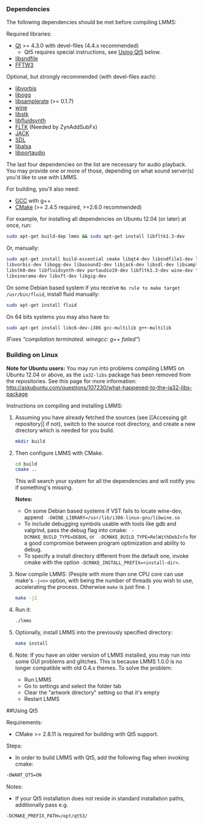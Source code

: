 ### Dependencies

The following dependencies should be met before compiling LMMS:

Required libraries:

* [Qt](http://qt-project.org/) >= 4.3.0 with devel-files (4.4.x recommended)
  * Qt5 requires special instructions, see [Using Qt5](#using-qt5) below.
* [libsndfile](http://www.mega-nerd.com/libsndfile/)
* [FFTW3](http://www.fftw.org/)

Optional, but strongly recommended (with devel-files each):
* [libvorbis](http://xiph.org/vorbis/)
* [libogg](http://xiph.org/ogg/)
* [libsamplerate](http://www.mega-nerd.com/SRC/) (>= 0.1.7)
* [wine](http://www.winehq.org/)
* [libstk](http://www.libstk.net/)
* [libfluidsynth](http://fluidsynth.sourceforge.net/)
* [FLTK](http://www.fltk.org/) (Needed by ZynAddSubFx)
* [JACK](http://jackaudio.org/)
* [SDL](http://www.libsdl.org/)
* [libalsa](http://www.alsa-project.org/)
* [libportaudio](http://www.portaudio.com/)

The last four dependencies on the list are necessary for audio playback. You may provide one or more of those, depending on what sound server(s) you'd like to use with LMMS.

For building, you'll also need:
* [GCC](http://gcc.gnu.org/) with g++
* [CMake](http://www.cmake.org/) (>= 2.4.5 required, >=2.6.0 recommended)

For example, for installing all dependencies on Ubuntu 12.04 (or later) at once, run:
```sh
sudo apt-get build-dep lmms && sudo apt-get install libfltk1.3-dev
```
Or, manually:
```sh
sudo apt-get install build-essential cmake libqt4-dev libsndfile1-dev libfftw3-dev \
libvorbis-dev libogg-dev libasound2-dev libjack-dev libsdl-dev libsamplerate0-dev \
libstk0-dev libfluidsynth-dev portaudio19-dev libfltk1.3-dev wine-dev \
libxinerama-dev libxft-dev libgig-dev
```

On some Debian based system if you receive `No rule to make target /usr/bin/fluid`, install fluid manually:
```sh
sudo apt-get install fluid
```

On 64 bits systems you may also have to:
```sh
sudo apt-get install libc6-dev-i386 gcc-multilib g++-multilib
```
 (Fixes *"compilation terminated.  winegcc: g++ failed"*)

### Building on Linux

**Note for Ubuntu users:** You may run into problems compiling LMMS on Ubuntu 12.04 or above, as the `ia32-libs` package has been removed from the repositories. See this page for more information: <http://askubuntu.com/questions/107230/what-happened-to-the-ia32-libs-package>

Instructions on compiling and installing LMMS:


1. Assuming you have already fetched the sources (see [[Accessing git repository]] if not), switch to the source root directory, and create a new directory which is needed for you build.

    ```sh
    mkdir build
    ```
2. Then configure LMMS with CMake.

    ```sh
    cd build
    cmake ..
    ```

   This will search your system for all the dependencies and will notify you if something's missing.

   **Notes:**
   * On some Debian based systems if VST fails to locate wine-dev, append ` -DWINE_LIBRARY=/usr/lib/i386-linux-gnu/libwine.so`
   * To include debugging symbols usable with tools like gdb and valgrind, pass the debug flag into cmake: ` -DCMAKE_BUILD_TYPE=DEBUG`, or ` -DCMAKE_BUILD_TYPE=RelWithDebInfo` for a good compromise between program optimization and ability to debug.
   * To specify a install directory different from the default one, invoke cmake with the option `-DCMAKE_INSTALL_PREFIX=<install-dir>`.

3. Now compile LMMS: (People with more than one CPU core can use make's `-j<n>` option, with <n> being the number of threads you wish to use, accelerating the process. Otherwise `make` is just fine. )

    ```sh
    make -j2
    ```
4. Run it:
   
   ```sh
   ./lmms
   ```
5. Optionally, install LMMS into the previously specified directory:

    ```sh
    make install
    ```
6. Note: If you have an older version of LMMS installed, you may run into some GUI problems and glitches. This is because LMMS 1.0.0 is no longer compatible with old 0.4.x themes. To solve the problem: 

    * Run LMMS
    * Go to settings and select the folder tab 
    * Clear the "artwork directory" setting so that it's empty 
    * Restart LMMS

##Using Qt5

Requirements:
  * CMake >= 2.8.11 is required for building with Qt5 support.

Steps:
  * In order to build LMMS with Qt5, add the following flag when invoking cmake:

   ```bash
   -DWANT_QT5=ON
   ```

Notes:
  * If your Qt5 installation does not reside in standard installation paths, additionally pass e.g.

   ```bash
   -DCMAKE_PREFIX_PATH=/opt/qt53/
   ```